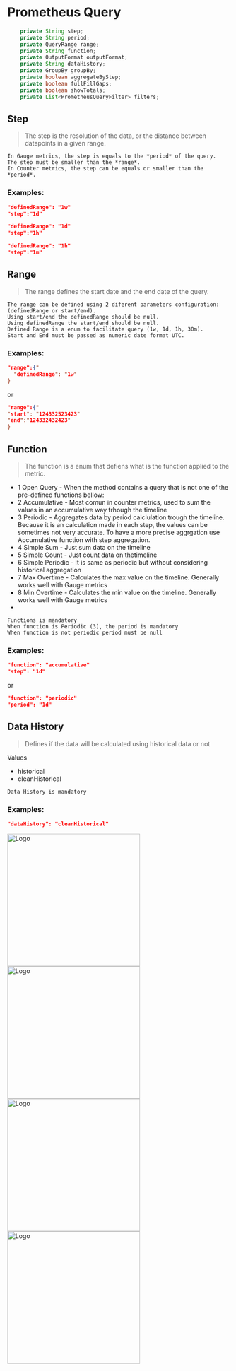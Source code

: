 # Prometheus Query


```java
    private String step;
    private String period;
    private QueryRange range;
    private String function;
    private OutputFormat outputFormat;
    private String dataHistory;
    private GroupBy groupBy;
    private boolean aggregateByStep;
    private boolean fullFillGaps;
    private boolean showTotals;
    private List<PrometheusQueryFilter> filters;

```
## Step
> The step is the resolution of the data, or the distance between datapoints in a given range. 


```
In Gauge metrics, the step is equals to the *period* of the query.
The step must be smaller than the *range*.
In Counter metrics, the step can be equals or smaller than the *period*.
```

### Examples:

```json
"definedRange": "1w"
"step":"1d"
```

```json
"definedRange": "1d"
"step":"1h"
```

```json
"definedRange": "1h"
"step":"1m"
```


## Range
>The range defines the start date and the end date of the query. 

```
The range can be defined using 2 diferent parameters configuration: (definedRange or start/end).
Using start/end the definedRange should be null.
Using definedRange the start/end should be null.
Defined Range is a enum to facilitate query (1w, 1d, 1h, 30m).
Start and End must be passed as numeric date format UTC.
```

### Examples:

```json
"range":{"
  "definedRange": "1w"
}
```
or 

```json
"range":{"
"start": "124332523423"
"end":"124332432423"
}
```


## Function
>The function is a enum that defiens what is the function applied to the metric.

- 1 Open Query - When the method contains a query that is not one of the pre-defined functions bellow:
- 2 Accumulative - Most comun in counter metrics, used to sum the values in an accumulative way trhough the timeline
- 3 Periodic - Aggregates data by period calclulation trough the timeline. Because it is an calculation made in each step, the values can be sometimes not very accurate. To have a more precise aggrgation use Accumulative function with step aggregation.
- 4 Simple Sum - Just sum data on the timeline
- 5 Simple Count  - Just count data on thetimeline
- 6 Simple Periodic - It is same as periodic but without considering historical aggregation
- 7 Max Overtime - Calculates the max value on the timeline. Generally works well with Gauge metrics
- 8 Min Overtime - Calculates the min value on the timeline. Generally works well with Gauge metrics
- 
```
Functions is mandatory
When function is Periodic (3), the period is mandatory
When function is not periodic period must be null
```



### Examples:

```json
"function": "accumulative"
"step": "1d"
```
or 

```json
"function": "periodic"
"period": "1d"
```

## Data History
> Defines if the data will be calculated using historical data or not

Values
- historical
- cleanHistorical
```
Data History is mandatory
```

### Examples:

```json
"dataHistory": "cleanHistorical"
```


<img src="https://github.com/CheckmarxDev/ast-metrics-documentation/blob/master/imgs/no_aggregation_historical.png" alt="Logo" width="300" >

<img src="https://github.com/CheckmarxDev/ast-metrics-documentation/blob/master/imgs/no_aggregation_clean_historical.png" alt="Logo" width="300" >

<img src="https://github.com/CheckmarxDev/ast-metrics-documentation/blob/master/imgs/step_aggregation_clean_historical.png" alt="Logo" width="300" >

<img src="https://github.com/CheckmarxDev/ast-metrics-documentation/blob/master/imgs/ste_aggregation_clean_historical.png" alt="Logo" width="300" >

